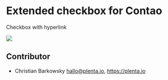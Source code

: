 # Extended checkbox for Contao

Checkbox with hyperlink

![](package.jpg)


## Contributor

* Christian Barkowsky <hallo@plenta.io>, https://plenta.io
